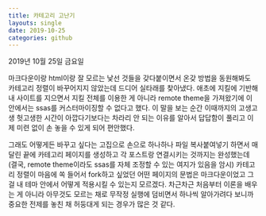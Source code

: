 ```yaml
---
title: 카테고리 고난기
layouts: single
date: 2019-10-25
categories: github
---
```


2019년 10월 25일 금요일

마크다운이랑 html이랑 잘 모르는 낯선 것들을 갖다붙이면서 온갖 방법을 동원해봐도 카테고리 정렬이 바꾸어지지 않았는데 드디어 실타래를 찾아냈다. 애초에 지킬에 기반해 내 사이트를 지으면서 지킬 전체를 이용한 게 아니라 remote theme을 가져왔기에 이 안에서는 ssas를 커스터마이징할 수 없다고 했다. 이 말을 보는 순간 이때까지의 고생고생 헛고생한 시간이 아깝다기보다는 차라리 안 되는 이유를 알아서 답답함이 풀리고 이제 미련 없이 손 놓을 수 있게 되어 편안했다.

그래도 어떻게든 바꾸고 싶다는 고집으로 손으로 하나하나 파일 복사붙여넣기 하면서 매달린 끝에 카테고리 페이지를 생성하고 각 포스트랑 연결시키는 것까지는 완성했는데 (결국, remote theme이라도 ssas를 자체 조정할 수 있는 여지가 있음을 암시) 카테고리 정렬이 마음에 쏙 들어서 fork하고 싶었던 어떤 페이지의 문법은 마크다운이었고 그걸 내 테마 안에서 어떻게 적용시킬 수 있는지 모르겠다. 차근차근 처음부터 이론을 배우는 게 아니라 아무것도 모르는 채로 무작정 실행에 덤비면서 하나씩 알아가려다 보니까 중요한 전제를 놓친 채 허둥대게 되는 경우가 많은 것 같다.

